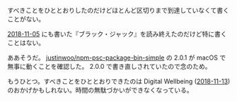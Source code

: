 すべきことをひととおりしたのだけどほとんど区切りまで到達していなくて書くことがない。

[2018-11-05][] にも書いた『ブラック・ジャック』を読み終えたのだけど特に書くことはない。

ああそうだ。 [justinwoo/npm-psc-package-bin-simple][] の 2.0.1 が macOS で無事に動くことを確認した。 2.0.0 で書き直しされていたので念のため。

もうひとつ。すべきことをひととおりできたのは Digital Wellbeing ([2018-11-13][]) のおかげかもしれない。時間の無駄づかいができなくなっている。

[2018-11-05]: https://blog.bouzuya.net/2018/11/05/
[2018-11-13]: https://blog.bouzuya.net/2018/11/13/
[justinwoo/npm-psc-package-bin-simple]: https://github.com/justinwoo/npm-psc-package-bin-simple
